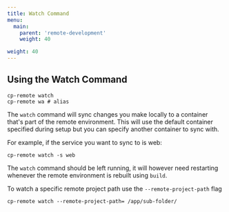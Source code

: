 ```yaml
---
title: Watch Command
menu:
  main:
    parent: 'remote-development'
    weight: 40

weight: 40
---
```

## Using the Watch Command

```
cp-remote watch
cp-remote wa # alias
```

The `watch` command will sync changes you make locally to a container that's part of the remote environment. This will use the default container specified during setup but you can specify another container to sync with.

For example, if the service you want to sync to is web:

```
cp-remote watch -s web
```

The `watch` command should be left running, it will however need restarting whenever the remote environment is rebuilt using `build`.

To watch a specific remote project path use the `--remote-project-path` flag
```
cp-remote watch --remote-project-path= /app/sub-folder/
```